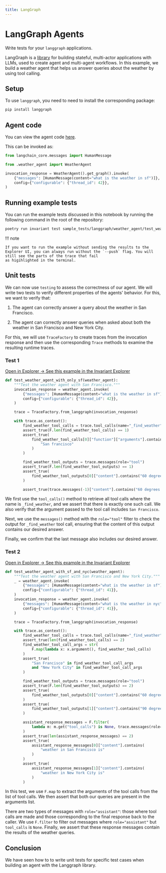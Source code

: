 ```yaml
---
title: LangGraph
---
```


# LangGraph Agents

<div class="subtitle">
Write tests for your <code>langgraph</code> applications.
</div>

LangGraph is a [library](https://github.com/langchain-ai/langgraph) for building stateful, multi-actor applications with LLMs, used to create agent and multi-agent workflows. In this example, we build a weather agent that helps us answer queries about the weather by using tool calling.

## Setup
To use `langgraph`, you need to need to install the corresponding package:

```bash
pip install langgraph
```

## Agent code

You can view the agent code [here](https://github.com/invariantlabs-ai/testing/blob/main/invariant_testing/testing/sample_tests/langgraph/weather_agent/weather_agent.py).

This can be invoked as:

```python
from langchain_core.messages import HumanMessage

from .weather_agent import WeatherAgent

invocation_response = WeatherAgent().get_graph().invoke(
    {"messages": [HumanMessage(content="what is the weather in sf")]},
    config={"configurable": {"thread_id": 42}},
)
```


## Running example tests

You can run the example tests discussed in this notebook by running the following command in the root of the repository:

```bash
poetry run invariant test sample_tests/langgraph/weather_agent/test_weather_agent.py --push --dataset_name langgraph_weather_agent
```

!!! note

    If you want to run the example without sending the results to the Explorer UI, you can always run without the `--push` flag. You will still see the parts of the trace that fail
    as higihlighted in the terminal.

## Unit tests

We can now use `testing` to assess the correctness of our agent. We will write two tests to verify different properties of the agents' behavior. For this, we want to verify that:

1. The agent can correctly answer a query about the weather in San Francisco.

2. The agent can correctly answer queries when asked about both the weather in San Francisco and New York City.

For this, we will use `TraceFactory` to create traces from the invocation response and then use the corresponding `Trace` methods to examine the resulting runtime traces.

### Test 1

<div class='tiles'>
<a target="_blank" href="https://explorer.invariantlabs.ai/u/hemang1729/langgraph_weather_agent-1733695457/t/1" class='tile'>
    <span class='tile-title'>Open in Explorer →</span>
    <span class='tile-description'>See this example in the Invariant Explorer</span>
</a>
</div>

```python
def test_weather_agent_with_only_sf(weather_agent):
    """Test the weather agent with San Francisco."""
    invocation_response = weather_agent.invoke(
        {"messages": [HumanMessage(content="what is the weather in sf")]},
        config={"configurable": {"thread_id": 42}},
    )

    trace = TraceFactory.from_langgraph(invocation_response)

    with trace.as_context():
        find_weather_tool_calls = trace.tool_calls(name="_find_weather")
        assert_true(F.len(find_weather_tool_calls) == 1)
        assert_true(
            find_weather_tool_calls[0]["function"]["arguments"].contains(
                "San francisco"
            )
        )

        find_weather_tool_outputs = trace.messages(role="tool")
        assert_true(F.len(find_weather_tool_outputs) == 1)
        assert_true(
            find_weather_tool_outputs[0]["content"].contains("60 degrees and foggy")
        )

        assert_true(trace.messages(-1)["content"].contains("60 degrees and foggy"))
```

We first use the `tool_calls()` method to retrieve all tool calls where the name is `_find_weather`, and we assert that there is exactly one such call. We also verify that the argument passed to the tool call includes `San Francisco`.

Next, we use the `messages()` method with the `role="tool"` filter to check the output for `_find_weather` tool call, ensuring that the content of this output contains our desired answer.

Finally, we confirm that the last message also includes our desired answer.

### Test 2

<div class='tiles'>
<a target="_blank" href="https://explorer.invariantlabs.ai/u/hemang1729/langgraph_weather_agent-1733695457/t/2" class='tile'>
    <span class='tile-title'>Open in Explorer →</span>
    <span class='tile-description'>See this example in the Invariant Explorer</span>
</a>
</div>

```python
def test_weather_agent_with_sf_and_nyc(weather_agent):
    """Test the weather agent with San Francisco and New York City."""
    _ = weather_agent.invoke(
        {"messages": [HumanMessage(content="what is the weather in sf")]},
        config={"configurable": {"thread_id": 41}},
    )
    invocation_response = weather_agent.invoke(
        {"messages": [HumanMessage(content="what is the weather in nyc")]},
        config={"configurable": {"thread_id": 41}},
    )

    trace = TraceFactory.from_langgraph(invocation_response)

    with trace.as_context():
        find_weather_tool_calls = trace.tool_calls(name="_find_weather")
        assert_true(len(find_weather_tool_calls) == 2)
        find_weather_tool_call_args = str(
            F.map(lambda x: x.argument(), find_weather_tool_calls)
        )
        assert_true(
            "San Francisco" in find_weather_tool_call_args
            and "New York City" in find_weather_tool_call_args
        )

        find_weather_tool_outputs = trace.messages(role="tool")
        assert_true(F.len(find_weather_tool_outputs) == 2)
        assert_true(
            find_weather_tool_outputs[0]["content"].contains("60 degrees and foggy")
        )
        assert_true(
            find_weather_tool_outputs[1]["content"].contains("90 degrees and sunny")
        )

        assistant_response_messages = F.filter(
            lambda m: m.get("tool_calls") is None, trace.messages(role="assistant")
        )
        assert_true(len(assistant_response_messages) == 2)
        assert_true(
            assistant_response_messages[0]["content"].contains(
                "weather in San Francisco is"
            )
        )
        assert_true(
            assistant_response_messages[1]["content"].contains(
                "weather in New York City is"
            )
        )
```
In this test, we use `F.map` to extract the arguments of the tool calls from the list of tool calls. We then assert that both our queries are present in the arguments list.

There are two types of messages with `role="assistant"`: those where tool calls are made and those corresponding to the final response back to the caller. We use `F.filter` to filter out messages where `role="assistant"` but `tool_calls` is `None`. Finally, we assert that these response messages contain the results of the weather queries.

## Conclusion

We have seen how to to write unit tests for specific test cases when building an agent with the Langgraph library.